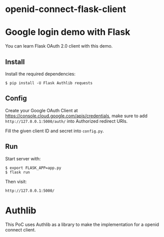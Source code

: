 # openid-connect-flask-client

# Google login demo with Flask

You can learn Flask OAuth 2.0 client with this demo.

## Install

Install the required dependencies:

    $ pip install -U Flask Authlib requests

## Config

Create your Google OAuth Client at <https://console.cloud.google.com/apis/credentials>, make sure to add `http://127.0.0.1:5000/auth/` into Authorized redirect URIs.

Fill the given client ID and secret into `config.py`.

## Run

Start server with:

    $ export FLASK_APP=app.py
    $ flask run

Then visit:

    http://127.0.0.1:5000/


# Authlib
This PoC uses Authlib as a library to make the implementation for a openid connect client. 